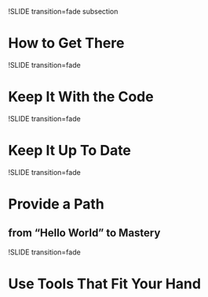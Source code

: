 !SLIDE transition=fade subsection

# How to Get There #

!SLIDE transition=fade

# Keep It With the Code #

!SLIDE transition=fade

# Keep It Up To Date #

!SLIDE transition=fade

# Provide a Path #
## from &#8220;Hello World&#8221; to Mastery ##

!SLIDE transition=fade

# Use Tools That Fit Your Hand #
